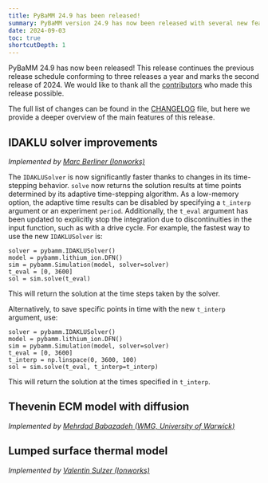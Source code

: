 ```yaml
---
title: PyBaMM 24.9 has been released!
summary: PyBaMM version 24.9 has now been released with several new features and improvements.
date: 2024-09-03
toc: true
shortcutDepth: 1
---
```


PyBaMM 24.9 has now been released! This release continues the previous release schedule conforming to three releases a year and marks the second release of 2024. We would like to thank all the [contributors](https://pybamm.org/teams/) who made this release possible.

The full list of changes can be found in the [CHANGELOG](https://pybamm.org/changelog/) file, but here we provide a deeper overview of the main features of this release.

## IDAKLU solver improvements
_Implemented by [Marc Berliner (Ionworks)](https://github.com/MarcBerliner)_

The `IDAKLUSolver` is now significantly faster thanks to changes in its time-stepping behavior. `solve` now returns the solution results at time points determined by its adaptive time-stepping algorithm. As a low-memory option, the adaptive time results can be disabled by specifying a `t_interp` argument or an experiment `period`. Additionally, the `t_eval` argument has been updated to explicitly stop the integration due to discontinuities in the input function, such as with a drive cycle. For example, the fastest way to use the new `IDAKLUSolver` is:

```python3
solver = pybamm.IDAKLUSolver()
model = pybamm.lithium_ion.DFN()
sim = pybamm.Simulation(model, solver=solver)
t_eval = [0, 3600]
sol = sim.solve(t_eval)
```

This will return the solution at the time steps taken by the solver.

Alternatively, to save specific points in time with the new `t_interp` argument, use:

```python3
solver = pybamm.IDAKLUSolver()
model = pybamm.lithium_ion.DFN()
sim = pybamm.Simulation(model, solver=solver)
t_eval = [0, 3600]
t_interp = np.linspace(0, 3600, 100)
sol = sim.solve(t_eval, t_interp=t_interp)
```

This will return the solution at the times specified in `t_interp`.

## Thevenin ECM model with diffusion
_Implemented by [Mehrdad Babazadeh (WMG, University of Warwick)](https://github.com/MehrdadBabazadeh)_


## Lumped surface thermal model
_Implemented by [Valentin Sulzer (Ionworks)](https://github.com/valentinsulzer)_
